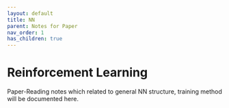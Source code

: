 ```yaml
---
layout: default
title: NN
parent: Notes for Paper
nav_order: 1
has_children: true
---
```

# Reinforcement Learning
Paper-Reading notes which related to general NN structure, training method will be documented here.